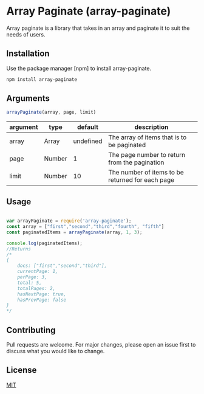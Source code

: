 
# Array Paginate (array-paginate)

Array paginate is a library that takes in an array and paginate it to suit the needs of users.

## Installation

Use the package manager [npm] to install array-paginate.


```bash
npm install array-paginate
```
## Arguments
```javascript
arrayPaginate(array, page, limit)
```

| argument | type   | default   | description                                      |
|----------|--------|-----------|--------------------------------------------------|
| array    | Array  | undefined | The array of items that is to be paginated       |
| page     | Number | 1         | The page number to return from the pagination    |
| limit    | Number | 10        | The number of items to be returned for each page |

## Usage


```javascript

var arrayPaginate = require('array-paginate');
const array = ["first","second","third","fourth", "fifth"]
const paginatedItems = arrayPaginate(array, 1, 3);

console.log(paginatedItems);
//Returns
/*
{
	docs: ["first","second","third"],
	currentPage: 1,
	perPage: 3,
	total: 5,
	totalPages: 2,
	hasNextPage: true,
	hasPrevPage: false
}
*/
```

## Contributing
Pull requests are welcome. For major changes, please open an issue first to discuss what you would like to change.



## License
[MIT](https://choosealicense.com/licenses/mit/)
